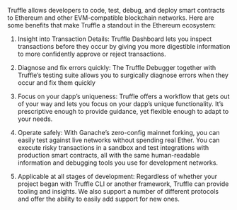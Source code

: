 Truffle allows developers to code, test, debug, and deploy smart contracts to Ethereum and other EVM-compatible blockchain networks. Here are some benefits that make Truffle a standout in the Ethereum ecosystem:

1. Insight into Transaction Details: Truffle Dashboard lets you inspect transactions before they occur by giving you more digestible information to more confidently approve or reject transactions.

2. Diagnose and fix errors quickly: The Truffle Debugger together with Truffle’s testing suite allows you to surgically diagnose errors when they occur and fix them quickly
3. Focus on your dapp’s uniqueness: Truffle offers a workflow that gets out of your way and lets you focus on your dapp’s unique functionality. It’s prescriptive enough to provide guidance, yet flexible enough to adapt to your needs.
4. Operate safely: With Ganache’s zero-config mainnet forking, you can easily test against live networks without spending real Ether. You can execute risky transactions in a sandbox and test integrations with production smart contracts, all with the same human-readable information and debugging tools you use for development networks.

5. Applicable at all stages of development: Regardless of whether your project began with Truffle CLI or another framework, Truffle can provide tooling and insights. We also support a number of different protocols and offer the ability to easily add support for new ones.